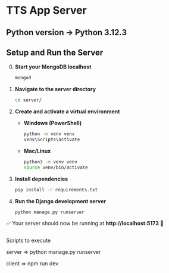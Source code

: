 ﻿# TTS App Server  
## Python version -> Python 3.12.3
## **Setup and Run the Server**  

0. **Start your MongoDB localhost** 
    ```sh
   mongod
   ```

1. **Navigate to the server directory**  
   ```sh
   cd server/
   ```

2. **Create and activate a virtual environment**  
   - **Windows (PowerShell)**  
     ```sh
     python -m venv venv
     venv\Scripts\activate
     ```
   - **Mac/Linux**  
     ```sh
     python3 -m venv venv
     source venv/bin/activate
     ```

3. **Install dependencies**  
   ```sh
   pip install -r requirements.txt
   ```

4. **Run the Django development server**  
   ```sh
   python manage.py runserver
   ```

✅ Your server should now be running at **http://localhost:5173** 🚀
```

```

Scripts to execute

server => python manage.py runserver

client => npm run dev

```
